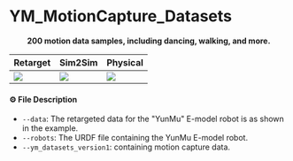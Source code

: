 # YM_MotionCapture_Datasets

<p align="center">
  <strong>200 motion data samples, including dancing, walking, and more.</strong> 
</p>


<div align="center">

| <div align="center"> Retarget </div> | <div align="center">  Sim2Sim </div> |  <div align="center"> Physical </div> |
|--- | --- | --- |
| [<img src="gif/retarget.gif" height="280" style="width: auto; height: auto;">]() | [<img src="gif/sim.gif" height="280" style="width: auto; height: auto;">]() | [<img src="gif/real.gif" height="280" style="width: auto; height: auto;">]() |

</div>

#### ⚙️ File Description
- `--data`: The retargeted data for the "YunMu" E-model robot is as shown in the example.
- `--robots`: The URDF file containing the YunMu E-model robot.
- `--ym_datasets_version1`: containing motion capture data.
